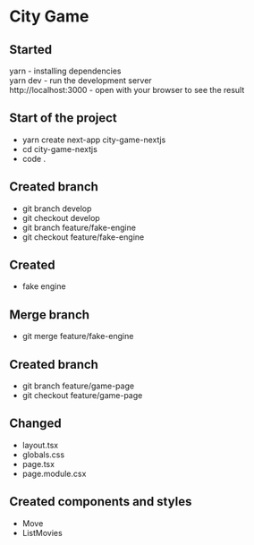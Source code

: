 # City Game   

## Started

yarn                  - installing dependencies    
yarn dev              - run the development server    
http://localhost:3000 - open with your browser to see the result    

## Start of the project

- yarn create next-app city-game-nextjs
- cd city-game-nextjs
- code .

## Created branch

- git branch develop
- git checkout develop
- git branch feature/fake-engine
- git checkout feature/fake-engine

## Created

- fake engine

## Merge branch

- git merge feature/fake-engine

## Created branch

- git branch feature/game-page
- git checkout feature/game-page

## Changed

- layout.tsx
- globals.css
- page.tsx
- page.module.csx

## Created components and styles

- Move
- ListMovies